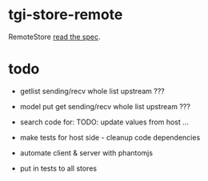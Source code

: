 # tgi-store-remote

RemoteStore [read the spec](spec/README.md).

# todo
- getlist sending/recv whole list upstream ???
- model put get  sending/recv whole list upstream ???
- search code for: TODO: update values from host ...

- make tests for host side - cleanup code dependencies
- automate client & server with phantomjs
- put in tests to all stores
